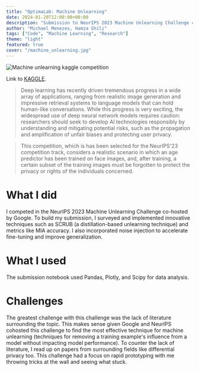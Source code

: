 ```yaml
---
title: "OptimaLab: Machine Unlearning"
date: 2024-01-20T12:00:00+00:00
description: "Submission to NeurIPS 2023 Machine Unlearning Challenge co-hosted by Google"
author: "Michael Menezes, Hamza Shili"
tags: ["Code", "Machine Learning", "Research"]
theme: "light"
featured: true
cover: "/machine_unlearning.jpg"
---
```

![Machine unlearning kaggle competition](/machine_unlearning.jpg)

Link to [KAGGLE](https://www.kaggle.com/menezmic/machine-unlearning-competition-submission).

<!-- Descriptive paragraph of project -->
>Deep learning has recently driven tremendous progress in a wide array of applications, ranging from realistic image generation and impressive retrieval systems to language models that can hold human-like conversations. While this progress is very exciting, the widespread use of deep neural network models requires caution: researchers should seek to develop AI technologies responsibly by understanding and mitigating potential risks, such as the propagation and amplification of unfair biases and protecting user privacy.

>This competition, which is has been selected for the NeurIPS'23 competition track, considers a realistic scenario in which an age predictor has been trained on face images, and, after training, a certain subset of the training images must be forgotten to protect the privacy or rights of the individuals concerned.

# What I did

I competed in the NeurIPS 2023 Machine Unlearning Challenge co-hosted by Google. To build my submission, I surveyed and implemented innovative techniques such as SCRUB (a distillation-based unlearning technique) and metrics like MIA accuracy. I also incorporated noise injection to accelerate fine-tuning and improve generalization.

# What I used

The submission notebook used Pandas, Plotly, and Scipy for data analysis.

# Challenges

The greatest challenge with this challenge was the lack of literature surrounding the topic. This makes sense given Google and NeurIPS cohosted this challenge to find the most effective technique for machine unlearning (techniques for removing a training example's influence from a model without impacting model performance). To counter the lack of literature, I read up on papers from surrounding fields like differential privacy too. This challenge had a focus on rapid prototyping with me throwing tricks at the wall and seeing what stuck. 